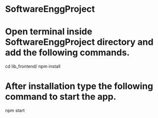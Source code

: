 # SoftwareEnggProject
# Open terminal inside SoftwareEnggProject directory and add the following commands.

cd lib_frontend/
npm install

# After installation type the following command to start the app.

npm start
